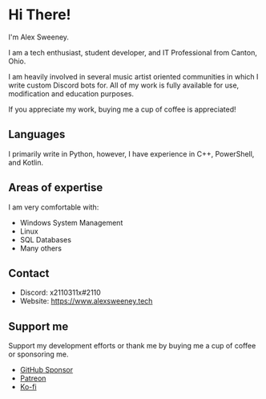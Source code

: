 # Hi There!
I'm Alex Sweeney.

I am a tech enthusiast, student developer, and IT Professional from Canton, Ohio.

I am heavily involved in several music artist oriented communities in which I write custom Discord bots for.
All of my work is fully available for use, modification and education purposes.

If you appreciate my work, buying me a cup of coffee is appreciated!

## Languages
I primarily write in Python, however, I have experience in C++, PowerShell, and Kotlin.

## Areas of expertise
I am very comfortable with:
- Windows System Management
- Linux
- SQL Databases
- Many others

## Contact
- Discord: x2110311x#2110
- Website: https://www.alexsweeney.tech

## Support me
Support my development efforts or thank me by buying me a cup of coffee or sponsoring me.
- [GitHub Sponsor](https://github.com/sponsors/x2110311x)
- [Patreon](https://patreon.com/x2110311x)
- [Ko-fi](https://ko-fi.com/x2110311x)
